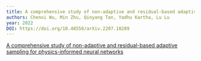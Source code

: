 ```yaml
---
title: A comprehensive study of non-adaptive and residual-based adaptive sampling for physics-informed neural networks
authors: Chenxi Wu, Min Zhu, Qinyang Tan, Yadhu Kartha, Lu Lu
year: 2022
DOI: https://doi.org/10.48550/arXiv.2207.10289
---
```

[A comprehensive study of non-adaptive and residual-based adaptive sampling for physics-informed neural networks](https://arxiv.org/abs/2207.10289)


